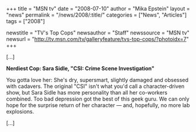+++
title = "MSN tv"
date = "2008-07-10"
author = "Mika Epstein"
layout = "news"
permalink = "/news/2008/:title/"
categories = ["News", "Articles"]
tags = ["2008"]

newstitle = "TV's Top Cops"
newsauthor = "Staff"
newssource = "MSN tv"
newsurl = "http://tv.msn.com/tv/galleryfeature/tvs-top-cops/?photoidx=7"
+++

[...]

**Nerdiest Cop: Sara Sidle, "CSI: Crime Scene Investigation"**

You gotta love her: She's dry, supersmart, slightly damaged and obsessed with cadavers. The original "CSI" isn't what you'd call a character-driven show, but Sara Sidle has more personality than all her co-workers combined. Too bad depression got the best of this geek guru. We can only hope for the surprise return of her character &#8212; and, hopefully, no more lab explosions.

[...]  
